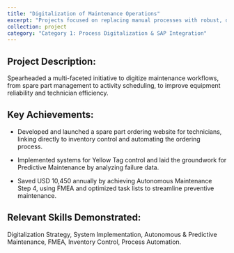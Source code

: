 ```yaml
---
title: "Digitalization of Maintenance Operations"
excerpt: "Projects focused on replacing manual processes with robust, digital solutions and integrating them with enterprise systems like SAP."
collection: project
category: "Category 1: Process Digitalization & SAP Integration"
---
```


## Project Description: 
Spearheaded a multi-faceted initiative to digitize maintenance workflows, from spare part management to activity scheduling, to improve equipment reliability and technician efficiency.


## Key Achievements:
- Developed and launched a spare part ordering website for technicians, linking directly to inventory control and automating the ordering process.

- Implemented systems for Yellow Tag control and laid the groundwork for Predictive Maintenance by analyzing failure data.

- Saved USD 10,450 annually by achieving Autonomous Maintenance Step 4, using FMEA and optimized task lists to streamline preventive maintenance.

## Relevant Skills Demonstrated: 
Digitalization Strategy, System Implementation, Autonomous & Predictive Maintenance, FMEA, Inventory Control, Process Automation.
